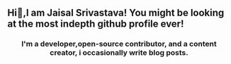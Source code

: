 <!--This readme manipulates what whill show up in your profile, edit this to change what you see!-->

## Hi👋,I am Jaisal Srivastava! You might be looking at the most indepth github profile ever!
<h3 align="center">I'm a developer,open-source contributor, and a content creator, i occasionally write blog posts.</h3>
















<!--  This is what appears in default readme.md if you create a new repository. I've Commented this out.
**JaiS99/Jais99** is a ✨ _special_ ✨ repository because its `README.md` (this file) appears on your GitHub profile.

Here are some ideas to get you started:

- 🔭 I’m currently working on my github profile
- 🌱 I’m currently learning DSA 
- 👯 I’m looking to collaborate on nothing yet
- 🤔 I’m looking for help with nothing yet
- 💬 Ask me about anything
- 📫 How to reach me: jaisalsrivastava@gmail.com
- 😄 Pronouns: He/Him/his
- ⚡ Fun fact: I run a YouTube Channel!
-->
